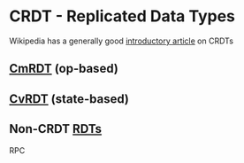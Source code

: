 CRDT - Replicated Data Types
============================

Wikipedia has a generally good [introductory article][wiki] on CRDTs

[wiki]: https://en.wikipedia.org/wiki/Conflict-free_replicated_data_type

[CmRDT](#CmRDT) (op-based)
--------------------------

[CvRDT](#CvRDT) (state-based)
-----------------------------

Non-CRDT [RDTs](#RDT)
---------------------

RPC
